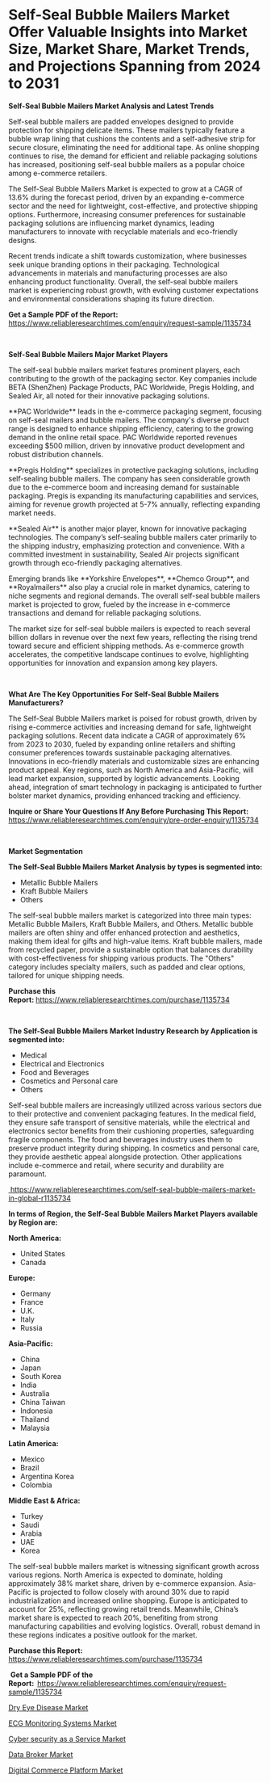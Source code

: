 <p><h1>Self-Seal Bubble Mailers Market Offer Valuable Insights into Market Size, Market Share, Market Trends, and Projections Spanning from 2024 to 2031</h1></p><p><strong>Self-Seal Bubble Mailers Market Analysis and Latest Trends</strong></p>
<p><p>Self-seal bubble mailers are padded envelopes designed to provide protection for shipping delicate items. These mailers typically feature a bubble wrap lining that cushions the contents and a self-adhesive strip for secure closure, eliminating the need for additional tape. As online shopping continues to rise, the demand for efficient and reliable packaging solutions has increased, positioning self-seal bubble mailers as a popular choice among e-commerce retailers.</p><p>The Self-Seal Bubble Mailers Market is expected to grow at a CAGR of 13.6% during the forecast period, driven by an expanding e-commerce sector and the need for lightweight, cost-effective, and protective shipping options. Furthermore, increasing consumer preferences for sustainable packaging solutions are influencing market dynamics, leading manufacturers to innovate with recyclable materials and eco-friendly designs.</p><p>Recent trends indicate a shift towards customization, where businesses seek unique branding options in their packaging. Technological advancements in materials and manufacturing processes are also enhancing product functionality. Overall, the self-seal bubble mailers market is experiencing robust growth, with evolving customer expectations and environmental considerations shaping its future direction.</p></p>
<p><strong>Get a Sample PDF of the Report:&nbsp;</strong> <a href="https://www.reliableresearchtimes.com/enquiry/request-sample/1135734?utm_campaign=1951&utm_medium=2&utm_source=Github&utm_content=ia&utm_term=20122024&utm_id=self-seal-bubble-mailers">https://www.reliableresearchtimes.com/enquiry/request-sample/1135734</a></p>
<p>&nbsp;</p>
<p><strong>Self-Seal Bubble Mailers Major Market Players</strong></p>
<p><p>The self-seal bubble mailers market features prominent players, each contributing to the growth of the packaging sector. Key companies include BETA (ShenZhen) Package Products, PAC Worldwide, Pregis Holding, and Sealed Air, all noted for their innovative packaging solutions.</p><p>**PAC Worldwide** leads in the e-commerce packaging segment, focusing on self-seal mailers and bubble mailers. The company's diverse product range is designed to enhance shipping efficiency, catering to the growing demand in the online retail space. PAC Worldwide reported revenues exceeding $500 million, driven by innovative product development and robust distribution channels.</p><p>**Pregis Holding** specializes in protective packaging solutions, including self-sealing bubble mailers. The company has seen considerable growth due to the e-commerce boom and increasing demand for sustainable packaging. Pregis is expanding its manufacturing capabilities and services, aiming for revenue growth projected at 5-7% annually, reflecting expanding market needs.</p><p>**Sealed Air** is another major player, known for innovative packaging technologies. The company’s self-sealing bubble mailers cater primarily to the shipping industry, emphasizing protection and convenience. With a committed investment in sustainability, Sealed Air projects significant growth through eco-friendly packaging alternatives.</p><p>Emerging brands like **Yorkshire Envelopes**, **Chemco Group**, and **Royalmailers** also play a crucial role in market dynamics, catering to niche segments and regional demands. The overall self-seal bubble mailers market is projected to grow, fueled by the increase in e-commerce transactions and demand for reliable packaging solutions.</p><p>The market size for self-seal bubble mailers is expected to reach several billion dollars in revenue over the next few years, reflecting the rising trend toward secure and efficient shipping methods. As e-commerce growth accelerates, the competitive landscape continues to evolve, highlighting opportunities for innovation and expansion among key players.</p></p>
<p>&nbsp;</p>
<p><strong>What Are The Key Opportunities For Self-Seal Bubble Mailers Manufacturers?</strong></p>
<p><p>The Self-Seal Bubble Mailers market is poised for robust growth, driven by rising e-commerce activities and increasing demand for safe, lightweight packaging solutions. Recent data indicate a CAGR of approximately 6% from 2023 to 2030, fueled by expanding online retailers and shifting consumer preferences towards sustainable packaging alternatives. Innovations in eco-friendly materials and customizable sizes are enhancing product appeal. Key regions, such as North America and Asia-Pacific, will lead market expansion, supported by logistic advancements. Looking ahead, integration of smart technology in packaging is anticipated to further bolster market dynamics, providing enhanced tracking and efficiency.</p></p>
<p><strong>Inquire or Share Your Questions If Any Before Purchasing This Report:</strong> <a href="https://www.reliableresearchtimes.com/enquiry/pre-order-enquiry/1135734?utm_campaign=1951&utm_medium=2&utm_source=Github&utm_content=ia&utm_term=20122024&utm_id=self-seal-bubble-mailers">https://www.reliableresearchtimes.com/enquiry/pre-order-enquiry/1135734</a></p>
<p>&nbsp;</p>
<p><strong>Market Segmentation</strong></p>
<p><strong>The Self-Seal Bubble Mailers Market Analysis by types is segmented into:</strong></p>
<p><ul><li>Metallic Bubble Mailers</li><li>Kraft Bubble Mailers</li><li>Others</li></ul></p>
<p><p>The self-seal bubble mailers market is categorized into three main types: Metallic Bubble Mailers, Kraft Bubble Mailers, and Others. Metallic bubble mailers are often shiny and offer enhanced protection and aesthetics, making them ideal for gifts and high-value items. Kraft bubble mailers, made from recycled paper, provide a sustainable option that balances durability with cost-effectiveness for shipping various products. The "Others" category includes specialty mailers, such as padded and clear options, tailored for unique shipping needs.</p></p>
<p><strong>Purchase this Report:&nbsp;</strong><a href="https://www.reliableresearchtimes.com/purchase/1135734?utm_campaign=1951&utm_medium=2&utm_source=Github&utm_content=ia&utm_term=20122024&utm_id=self-seal-bubble-mailers">https://www.reliableresearchtimes.com/purchase/1135734</a></p>
<p>&nbsp;</p>
<p><strong>The Self-Seal Bubble Mailers Market Industry Research by Application is segmented into:</strong></p>
<p><ul><li>Medical</li><li>Electrical and Electronics</li><li>Food and Beverages</li><li>Cosmetics and Personal care</li><li>Others</li></ul></p>
<p><p>Self-seal bubble mailers are increasingly utilized across various sectors due to their protective and convenient packaging features. In the medical field, they ensure safe transport of sensitive materials, while the electrical and electronics sector benefits from their cushioning properties, safeguarding fragile components. The food and beverages industry uses them to preserve product integrity during shipping. In cosmetics and personal care, they provide aesthetic appeal alongside protection. Other applications include e-commerce and retail, where security and durability are paramount.</p></p>
<p><a href="https://www.reliableresearchtimes.com/self-seal-bubble-mailers-market-in-global-r1135734?utm_campaign=1951&utm_medium=2&utm_source=Github&utm_content=ia&utm_term=20122024&utm_id=self-seal-bubble-mailers">&nbsp;https://www.reliableresearchtimes.com/self-seal-bubble-mailers-market-in-global-r1135734</a></p>
<p><strong>In terms of Region, the Self-Seal Bubble Mailers Market Players available by Region are:</strong></p>
<p>
    <p> <strong> North America: </strong>
        <ul>
            <li>United States</li>
            <li>Canada</li>
        </ul>
        </p> 
    <p> <strong> Europe: </strong>
        <ul>
            <li>Germany</li>
            <li>France</li>
            <li>U.K.</li>
            <li>Italy</li>
            <li>Russia</li>
        </ul>
        </p> 
    <p> <strong> Asia-Pacific: </strong>
        <ul>
            <li>China</li>
            <li>Japan</li>
            <li>South Korea</li>
            <li>India</li>
            <li>Australia</li>
            <li>China Taiwan</li>
            <li>Indonesia</li>
            <li>Thailand</li>
            <li>Malaysia</li>
        </ul>
        </p> 
    <p> <strong> Latin America: </strong>
        <ul>
            <li>Mexico</li>
            <li>Brazil</li>
            <li>Argentina Korea</li>
            <li>Colombia</li>
        </ul>
        </p> 
    <p> <strong> Middle East & Africa: </strong>
        <ul>
            <li>Turkey</li>
            <li>Saudi</li>
            <li>Arabia</li>
            <li>UAE</li>
            <li>Korea</li>
        </ul>
    </p>
    </p>
<p><p>The self-seal bubble mailers market is witnessing significant growth across various regions. North America is expected to dominate, holding approximately 38% market share, driven by e-commerce expansion. Asia-Pacific is projected to follow closely with around 30% due to rapid industrialization and increased online shopping. Europe is anticipated to account for 25%, reflecting growing retail trends. Meanwhile, China’s market share is expected to reach 20%, benefiting from strong manufacturing capabilities and evolving logistics. Overall, robust demand in these regions indicates a positive outlook for the market.</p></p>
<p><strong>Purchase this Report: </strong><a href="https://www.reliableresearchtimes.com/purchase/1135734?utm_campaign=1951&utm_medium=2&utm_source=Github&utm_content=ia&utm_term=20122024&utm_id=self-seal-bubble-mailers">https://www.reliableresearchtimes.com/purchase/1135734</a></p>
<p>&nbsp;<strong>Get a Sample PDF of the Report:&nbsp;&nbsp;</strong><a href="https://www.reliableresearchtimes.com/enquiry/request-sample/1135734?utm_campaign=1951&utm_medium=2&utm_source=Github&utm_content=ia&utm_term=20122024&utm_id=self-seal-bubble-mailers">https://www.reliableresearchtimes.com/enquiry/request-sample/1135734</a></p>
<p><strong></strong></p>
<p><p><a href="https://www.linkedin.com/pulse/dry-eye-disease-market-expected-see-rapid-expansion-coming-bunne?utm_campaign=1951&utm_medium=2&utm_source=Github&utm_content=ia&utm_term=20122024&utm_id=self-seal-bubble-mailers">Dry Eye Disease Market</a></p><p><a href="https://www.linkedin.com/pulse/industry-experts-project-ecg-monitoring-systems-market-growth-e352e?utm_campaign=1951&utm_medium=2&utm_source=Github&utm_content=ia&utm_term=20122024&utm_id=self-seal-bubble-mailers">ECG Monitoring Systems Market</a></p><p><a href="https://www.linkedin.com/pulse/state-cyber-security-service-market-projected-growth-cagr-zlmcf?utm_campaign=1951&utm_medium=2&utm_source=Github&utm_content=ia&utm_term=20122024&utm_id=self-seal-bubble-mailers">Cyber security as a Service Market</a></p><p><a href="https://www.linkedin.com/pulse/comprehensive-study-data-broker-market-size-dynamics-projected-wxclf?utm_campaign=1951&utm_medium=2&utm_source=Github&utm_content=ia&utm_term=20122024&utm_id=self-seal-bubble-mailers">Data Broker Market</a></p><p><a href="https://www.linkedin.com/pulse/digital-commerce-platform-market-expansion-from-2024-2031-zem5f?utm_campaign=1951&utm_medium=2&utm_source=Github&utm_content=ia&utm_term=20122024&utm_id=self-seal-bubble-mailers">Digital Commerce Platform Market</a></p></p>